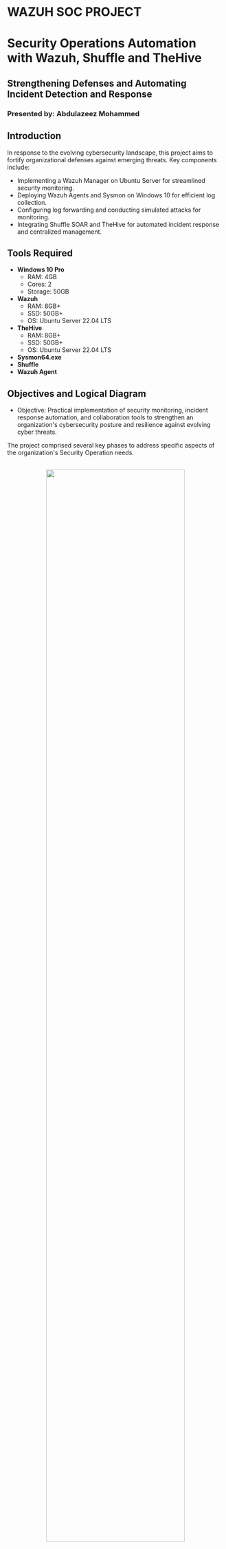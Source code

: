 # WAZUH SOC PROJECT
 # Security Operations Automation with Wazuh, Shuffle and TheHive 

## Strengthening Defenses and Automating Incident Detection and Response

### Presented by: Abdulazeez Mohammed

## Introduction

In response to the evolving cybersecurity landscape, this project aims to fortify organizational defenses against emerging threats. Key components include:

- Implementing a Wazuh Manager on Ubuntu Server for streamlined security monitoring.
- Deploying Wazuh Agents and Sysmon on Windows 10 for efficient log collection.
- Configuring log forwarding and conducting simulated attacks for monitoring.
- Integrating Shuffle SOAR and TheHive for automated incident response and centralized management.

## Tools Required

- **Windows 10 Pro**
  - RAM: 4GB
  - Cores: 2
  - Storage: 50GB
- **Wazuh**
  - RAM: 8GB+
  - SSD: 50GB+
  - OS: Ubuntu Server 22.04 LTS
- **TheHive**
  - RAM: 8GB+
  - SSD: 50GB+
  - OS: Ubuntu Server 22.04 LTS
- **Sysmon64.exe**
- **Shuffle**
- **Wazuh Agent**

## Objectives and Logical Diagram
- Objective: Practical implementation of security monitoring, incident response automation, and collaboration tools to strengthen an organization's cybersecurity posture and resilience against evolving cyber threats.

The project comprised several key phases to address specific aspects of the organization's Security Operation needs.
<p align="center">
 <br/>
<img src="https://imgur.com/a/M582nJf.png" height="80%" width="80%" />
<br />

</p>

 
 
## Project Overview

### Steps and Procedure

1. **🔰 Setup Wazuh Manager:**
- Install and configure a Wazuh Manager on a Ubuntu Server to centrally manage security monitoring.
2. **🔰 Deploy Wazuh Agents and Sysmon:**
- Install Wazuh agents on Windows 10 machines to collect security logs.
- Deploy Sysmon to enhance Windows event logging with detailed system activity.
3. **🔰 Configure Log Forwarding:**
- Configure Wazuh agents and Sysmon to forward security logs to the Wazuh Manager server for centralized monitoring.
4. **🔰 Prepare Credential Dumping Attack:**
- Use PowerShell scripts to simulate a credential dumping attack on the Windows 10 machine.
- Execute the attack to retrieve credentials and escalate privileges.
5. **🔰 Monitor Logs with Wazuh:**
- Monitor security logs on the Wazuh Manager server for alerts related to the credential dumping attack.
6. **🔰 Integrate Shuffle SOAR:**
- Integrate Wazuh Manager with the Shuffle SOAR platform for automated incident response.
7. **🔰 Automated Incident Handling:**
- Configure Shuffle SOAR to receive alerts from Wazuh and trigger automated response actions.
- Define workflows to analyze, contain, and mitigate security incidents automatically.
8. **🔰 Incident Management with TheHive:**
- Integrate Shuffle SOAR with TheHive case management platform for centralized incident handling.
- Create cases in TheHive for detected security incidents and assign them to SOC analysts for further investigation.
9.**🔰 Alert Notification via Email:**
- Configure Shuffle SOAR to send email notifications to SOC analysts for immediate response and analysis of critical security alerts.
10. **🔰 Documentation and Reporting:**
- Document the project steps, configurations, and integration details for future reference.
- Generate reports summarizing the project outcomes, including detected security incidents and response effectiveness.

## Detailed Installation and Configuration Steps

### Install and Configure Target-PC (Windows 10 Pro) on Oracle VirtualBox

- Download Windows 10 ISO from [Microsoft](https://www.microsoft.com/en-us/software-download/windows10).
- Create a new virtual machine in VirtualBox and allocate appropriate resources.
- Mount the Windows 10 ISO and install the OS.

### Configure Sysmon and Wazuh Agent

- Extract and run Sysmon with the sysmonconfig.xml file.
- Install the Wazuh Manager to obtain the API key for integrating the Wazuh agent.

### Install and Configure Wazuh Manager on Ubuntu Server

- Create a DigitalOcean account and set up a droplet with Ubuntu Server 22.04.
- Install Wazuh using the provided script and configure it for centralized monitoring.

### Prepare Credential Dumping Attack

- Download Mimikatz and run a simulated credential dumping attack.
- Monitor logs and create rules in Wazuh for detecting Mimikatz activity.

### Configure TheHive and Shuffle SOAR

- Install prerequisites for TheHive, including Java, Cassandra, and ElasticSearch.
- Configure TheHive for case management and integrate it with Shuffle SOAR.
- Create and automate workflows in Shuffle SOAR for incident response.

## Conclusion

This project successfully implemented advanced security measures and demonstrated the importance of SOAR tools for incident detection and response in a SOC environment.

## Recommendations

- Continuous Improvement
- Training and Skill Development
- Collaboration and Communication
- Integration and Automation
- Regular Evaluation and Review

## Importance of Using SOAR Tools

- 🔰 Improved Efficiency: SOAR tools automate repetitive tasks such as alert triaging, enrichment, and response actions, reducing the time and effort required by security analysts. This allows analysts to focus on more critical tasks that require human decision-making.

- 🔰 Faster Response Times: Automation in SOAR tools accelerates incident response by executing predefined workflows and response actions in real-time or near real-time. This speed is crucial in mitigating threats before they escalate.

- 🔰 Consistency in Response: SOAR tools ensure consistent response actions across incidents by following predefined playbooks or workflows. This consistency helps maintain security best practices and reduces the likelihood of human error.

- 🔰 Enhanced Collaboration: SOAR platforms facilitate collaboration among different teams within the organization, such as security operations, IT, and incident response teams. This collaboration is essential for effective incident management and resolution.

- 🔰 Integration Capabilities: SOAR tools integrate with various security technologies, including SIEMs, threat intelligence platforms, endpoint detection and response (EDR) solutions, and ticketing systems. This integration allows for seamless data sharing and orchestration of security tools.

- 🔰 Scalability: As organizations grow and face increasing volumes of security alerts and incidents, SOAR tools can scale to handle higher workloads without a proportional increase in manpower.

- 🔰 Centralized Visibility and Reporting: SOAR platforms provide centralized visibility into security incidents, automation workflows, and response metrics. This visibility enables security teams to monitor performance, track metrics, and generate reports for compliance and improvement purposes.

- 🔰 Cost Efficiency: By automating routine tasks and optimizing resource allocation, SOAR tools help organizations achieve cost efficiencies in their security operations.

Overall, SOAR tools play a crucial role in modern cybersecurity operations by combining orchestration, automation, and response capabilities to improve security posture, reduce response times, and enhance operational efficiency.

---

For detailed step-by-step instructions, configurations, and integration details, please refer to the project report document included in this repository.

